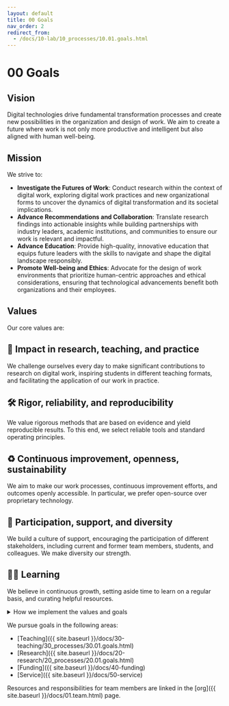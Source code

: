 ```yaml
---
layout: default
title: 00 Goals
nav_order: 2
redirect_from:
  - /docs/10-lab/10_processes/10.01.goals.html
---
```


# 00 Goals

## Vision

Digital technologies drive fundamental transformation processes and create new possibilities in the organization and design of work. We aim to create a future where work is not only more productive and intelligent but also aligned with human well-being.

## Mission

We strive to:

- **Investigate the Futures of Work**: Conduct research within the context of digital work, exploring digital work practices and new organizational forms to uncover the dynamics of digital transformation and its societal implications.
- **Advance Recommendations and Collaboration**: Translate research findings into actionable insights while building partnerships with industry leaders, academic institutions, and communities to ensure our work is relevant and impactful.
- **Advance Education**: Provide high-quality, innovative education that equips future leaders with the skills to navigate and shape the digital landscape responsibly.
- **Promote Well-being and Ethics**: Advocate for the design of work environments that prioritize human-centric approaches and ethical considerations, ensuring that technological advancements benefit both organizations and their employees.

## Values

Our core values are:

## 🚀 **Impact in research, teaching, and practice**

We challenge ourselves every day to make significant contributions to research on digital work, inspiring students in different teaching formats, and facilitating the application of our work in practice.

## 🛠️ **Rigor, reliability, and reproducibility**

We value rigorous methods that are based on evidence and yield reproducible results. To this end, we select reliable tools and standard operating principles.

## ♻️ **Continuous improvement, openness, sustainability**

We aim to make our work processes, continuous improvement efforts, and outcomes openly accessible. In particular, we prefer open-source over proprietary technology.

<!-- https://www.heise.de/news/Bund-Lizenzkosten-fuer-Microsoft-auf-hohem-Niveau-insgesamt-neuer-Rekord-9744319.html -->

## 🙏 **Participation, support, and diversity**

We build a culture of support, encouraging the participation of different stakeholders, including current and former team members, students, and colleagues. We make diversity our strength.

## 🧑‍🎓️ **Learning**

We believe in continuous growth, setting aside time to learn on a regular basis, and curating helpful resources.

<details markdown="block">
  <summary>How we implement the values and goals</summary>
  1. What we emphasize during [onboarding]({{ site.baseurl }}/docs/10-lab/10_processes/10.32.onboarding.html)
  2. All of our teaching efforts follow the [*plan-do-check-adjust* cycle]({{ site.baseurl }}/docs/30-teaching/). Our [teaching evaluations]({{ site.baseurl }}/docs/30-teaching/30_processes/30.21.evaluations.html) and [improvements]({{ site.baseurl }}/docs/30-teaching/30_processes/30.22.improvements.html) are available publicly.
  3. We choose a rigorous manuscript production system, based on Git and Markdown. This allows us to involve students and research assistants in our most important projects, giving them the opportunity to learn and contribute from day one. Without the transparent versioning, reliable control, and effective contribution mechanisms of Git, we would probably "protect the manuscript" and restrict access to our work (e.g., when working with Word).
</details>

We pursue goals in the following areas:

- [Teaching]({{ site.baseurl }}/docs/30-teaching/30_processes/30.01.goals.html)
- [Research]({{ site.baseurl }}/docs/20-research/20_processes/20.01.goals.html)
- [Funding]({{ site.baseurl }}/docs/40-funding)
- [Service]({{ site.baseurl }}/docs/50-service)

Resources and responsibilities for team members are linked in the [org]({{ site.baseurl }}/docs/01.team.html) page.

<!-- https://handbook.gitlab.com/handbook/values/#how-do-we-reinforce-our-values -->
